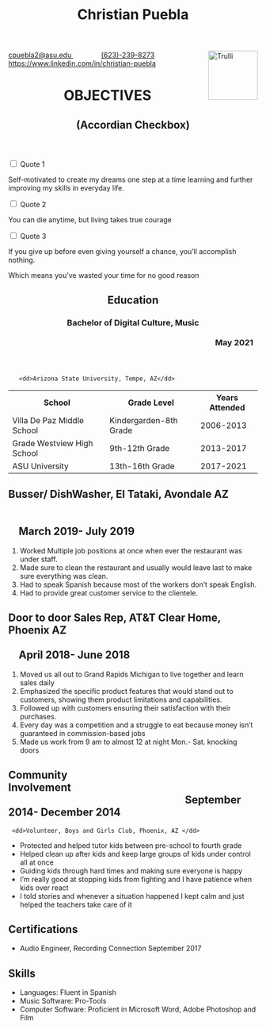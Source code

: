 <!DOCTYPE html>
<html lang="en">

<head>
  <title>Resume</title>
<meta charset="utf-8">
<link rel="stylesheet" href="Resume.css">
</head>
<body>



  <header>
    <h1>Christian Puebla</h1>
  </header>
  <img src="Thumbnail copy.png" alt="Trulli" width="100" height="99" align="right">

  <dl>
   <p><a href="https://www.google.com/">cpuebla2@asu.edu  </a> &emsp;&emsp;&emsp;&emsp;<a href="https://www.whatsapp.com/">(623)-239-8273</a></a> &emsp;&emsp;&emsp;&emsp;<a href="https://www.linkedin.com/">https://www.linkedin.com/in/christian-puebla</a></p>
   </dl>

<div id="container">
		<header>
			<h1>OBJECTIVES</h1>
			<h2>(Accordian Checkbox)</h2>
		</header>
		<section id="accordion">
			<div>
				<input type="checkbox" id="check-1" />
				<label for="check-1">Quote 1</label>
				<article>
  					<p>Self-motivated to create my dreams one step at a time learning and further improving my skills in everyday life.</p>
				</article>
			</div>
			<div>
				<input type="checkbox" id="check-2" />
				<label for="check-2">Quote 2</label>
				<article>
					<p>You can die anytime, but living takes true courage</p>
				</article>
			</div>
			<div>
				<input type="checkbox" id="check-3" />
				<label for="check-3">Quote 3</label>
				<article>
					<p>If you give up before even giving yourself a chance, you’ll accomplish nothing.

Which means you’ve wasted your time for no good reason</p>
				</article>
			</div>
		</section>
  </div>

<main>
  <header>
 <h2>Education</h2>
 <h3>Bachelor of Digital Culture, Music &emsp;&emsp;&emsp;&emsp;&emsp;&emsp;&emsp;&emsp;&emsp;&emsp;&emsp;&emsp;&emsp;&emsp;&emsp;&emsp;&emsp;&emsp;&emsp;&emsp;&emsp;&emsp;&emsp;&emsp;&emsp;&emsp;&emsp;&emsp;&emsp;&emsp;&emsp;&emsp;&emsp;&emsp;&emsp;&emsp;&emsp;&emsp;&emsp;&emsp;&emsp;&emsp;&emsp;&emsp;&emsp;&emsp;&emsp;&emsp;&emsp;&emsp;&emsp;&emsp;&emsp;&emsp;&emsp;May 2021 </h3>
 </header>
  <dl>

       <dd>Arizona State University, Tempe, AZ</dd>

</dl>
<table style="width:100%">
  <tr>
    <th>School</th>
    <th>Grade Level</th>
    <th>Years Attended</th>
  </tr>
  <tr>
    <td>Villa De Paz Middle School</td>
    <td>Kindergarden-8th Grade</td>
    <td>2006-2013 </td>
  </tr>
  <tr>
    <td>Grade Westview High School</td>
    <td>9th-12th Grade</td>
    <td>2013-2017</td>
  </tr>
  <tr>
    <td>ASU University</td>
    <td>13th-16th Grade</td>
    <td>2017-2021</td>
  </tr>
</table>

<h2>Busser/ DishWasher, El Tataki, Avondale AZ &emsp;&emsp;&emsp;&emsp;&emsp;&emsp;&emsp;&emsp;&emsp;&emsp;&emsp;&emsp;&emsp;&emsp;&emsp;&emsp;&emsp;&emsp;&emsp;&emsp;&emsp;&emsp;&emsp;&emsp;&emsp;&emsp;&emsp;&emsp;&emsp;&emsp;&emsp;&emsp;&emsp;&emsp;&emsp;&emsp;&emsp;&emsp;&emsp;&emsp;&emsp;&emsp;&emsp;&emsp;&emsp;&emsp;&emsp;&emsp;&emsp;March 2019- July 2019</h2>

<ol>
  <li>Worked Multiple job positions at once when ever the restaurant was under staff.</li>
  <li>Made sure to clean the restaurant and usually would leave last to make sure everything was clean.</li>
  <li>Had to speak Spanish because most of the workers don’t speak English.</li>
  <li>Had to provide great customer service to the clientele.</li>
</ol>
<h2>Door to door Sales Rep, AT&T Clear Home, Phoenix AZ &emsp;&emsp;&emsp;&emsp;&emsp;&emsp;&emsp;&emsp;&emsp;&emsp;&emsp;&emsp;&emsp;&emsp;&emsp;&emsp;&emsp;&emsp;&emsp;&emsp;&emsp;&emsp;&emsp;&emsp;&emsp;April 2018- June 2018</h2>

<ol>
  <li>Moved us all out to Grand Rapids Michigan to live together and learn sales daily</li>
  <li>Emphasized the specific product features that would stand out to customers, showing them product
limitations and capabilities.</li>
  <li>Followed up with customers ensuring their satisfaction with their purchases.</li>
  <li>Every day was a competition and a struggle to eat because money isn’t guaranteed in commission-based
jobs</li>
<li> Made us work from 9 am to almost 12 at night Mon.- Sat. knocking doors</li>
</ol>
<h2>Community Involvement&emsp;&emsp;&emsp;&emsp;&emsp;&emsp;&emsp;&emsp;&emsp;&emsp;&emsp;&emsp;&emsp;&emsp;&emsp;&emsp;&emsp;&emsp;&emsp;&emsp;&emsp;&emsp;&emsp;&emsp;&emsp;&emsp;&emsp;&emsp;&emsp;&emsp;&emsp;&emsp;&emsp;&emsp;September 2014- December 2014</h2>
<dl>

     <dd>Volunteer, Boys and Girls Club, Phoenix, AZ </dd>

</dl>
<ul>
  <li>Protected and helped tutor kids between pre-school to fourth grade</li>
  <li>Helped clean up after kids and keep large groups of kids under control all at once</li>
  <li>Guiding kids through hard times and making sure everyone is happy</li>
  <li>I’m really good at stopping kids from fighting and I have patience when kids over react</li>
  <li>I told stories and whenever a situation happened I kept calm and just helped the teachers take care of it</li>
</ul>
<h2>Certifications</h2>

<ul>
  <li>Audio Engineer, Recording Connection September 2017</li>

</ul>
<h2>Skills</h2>

<ul>
<li>Languages: Fluent in Spanish</li>
<li>Music Software: Pro-Tools</li>
<li>Computer Software: Proficient in Microsoft Word, Adobe Photoshop and Film</li>
</ul>



</main>


</body>
</html>

